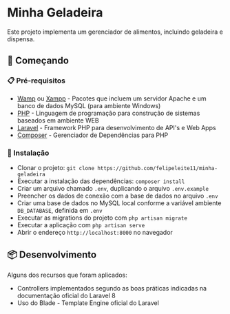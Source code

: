 # Minha Geladeira

Este projeto implementa um gerenciador de alimentos, incluindo geladeira e dispensa.

## 🚀 Começando

### 📋 Pré-requisitos

- [Wamp](https://www.wampserver.com/en/) ou [Xampp](https://www.apachefriends.org/) - Pacotes que incluem um servidor Apache e um banco de dados MySQL (para ambiente Windows)
- [PHP](https://www.php.net/) - Linguagem de programação para construção de sistemas baseados em ambiente WEB
- [Laravel](https://laravel.com/) - Framework PHP para desenvolvimento de API's e Web Apps
- [Composer](https://getcomposer.org/) - Gerenciador de Dependências para PHP

### 🔧 Instalação

- Clonar o projeto: `git clone https://github.com/felipeleite11/minha-geladeira`
- Executar a instalação das dependências: `composer install`
- Criar um arquivo chamado `.env`, duplicando o arquivo `.env.example`
- Preencher os dados de conexão com a base de dados no arquivo `.env`
- Criar uma base de dados no MySQL local conforme a variável ambiente `DB_DATABASE`, definida em `.env`
- Executar as migrations do projeto com `php artisan migrate`
- Executar a aplicação com `php artisan serve`
- Abrir o endereço `http://localhost:8000` no navegador

## 📦 Desenvolvimento

Alguns dos recursos que foram aplicados:
- Controllers implementados segundo as boas práticas indicadas na documentação oficial do Laravel 8
- Uso do Blade - Template Engine oficial do Laravel
